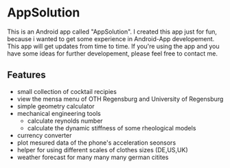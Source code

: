# AppSolution

This is an Android app called "AppSolution".
I created this app just for fun, because i wanted to get some experience in Android-App developement.
This app will get updates from time to time.
If you're using the app and you have some ideas for further developement, please feel free to contact me.

## Features
- small collection of cocktail recipies
- view the mensa menu of OTH Regensburg and University of Regensburg
- simple geometry calculator
- mechanical engineering tools
  - calculate reynolds number
  - calculate the dynamic stiffness of some rheological models
- currency converter
- plot mesured data of the phone's acceleration seonsors
- helper for using different scales of clothes sizes (DE,US,UK)
- weather forecast for many many many german citites
